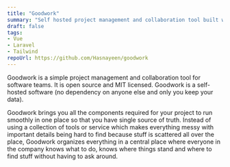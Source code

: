 ```yaml
---
title: "Goodwork"
summary: "Self hosted project management and collaboration tool built with Laravel & VueJS "
draft: false
tags:
- Vue
- Laravel
- Tailwind
repoUrl: https://github.com/Hasnayeen/goodwork
---
```


Goodwork is a simple project management and collaboration tool for software teams. It is open source and MIT licensed. Goodwork is a self-hosted software (no dependency on anyone else and only you keep your data).

Goodwork brings you all the components required for your project to run smoothly in one place so that you have single source of truth. Instead of using a collection of tools or service which makes everything messy with important details being hard to find because stuff is scattered all over the place, Goodwork organizes everything in a central place where everyone in the company knows what to do, knows where things stand and where to find stuff without having to ask around.